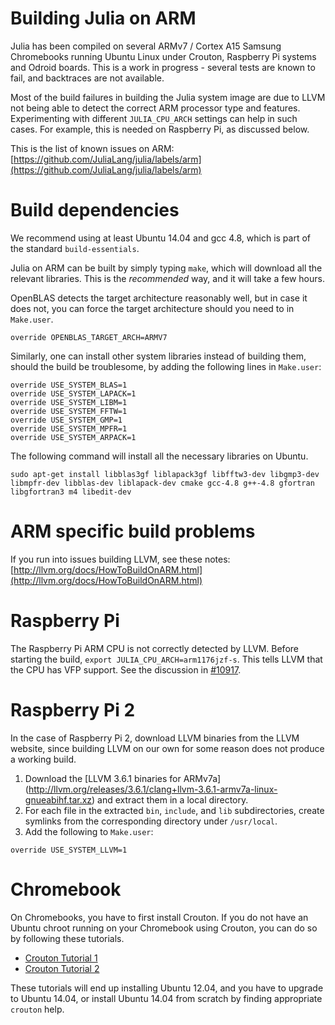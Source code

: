 # Building Julia on ARM

Julia has been compiled on several ARMv7 / Cortex A15 Samsung
Chromebooks running Ubuntu Linux under Crouton, Raspberry Pi systems
and Odroid boards. This is a work in progress - several tests are
known to fail, and backtraces are not available.

Most of the build failures in building the Julia system image are due
to LLVM not being able to detect the correct ARM processor type and
features. Experimenting with different `JULIA_CPU_ARCH` settings can
help in such cases. For example, this is needed on Raspberry Pi, as
discussed below.

This is the list of known issues on ARM:
 [https://github.com/JuliaLang/julia/labels/arm](https://github.com/JuliaLang/julia/labels/arm)

# Build dependencies

We recommend using at least Ubuntu 14.04 and gcc 4.8, which is part of the
standard `build-essentials`.

Julia on ARM can be built by simply typing `make`, which will download all
the relevant libraries. This is the *recommended* way, and it will take a
few hours.

OpenBLAS detects the target architecture reasonably well, but in case
it does not, you can force the target architecture should you need to in
`Make.user`.

````
override OPENBLAS_TARGET_ARCH=ARMV7
````

Similarly, one can install other system libraries instead of building them,
should the build be troublesome, by adding the following lines in `Make.user`:

````
override USE_SYSTEM_BLAS=1
override USE_SYSTEM_LAPACK=1
override USE_SYSTEM_LIBM=1
override USE_SYSTEM_FFTW=1
override USE_SYSTEM_GMP=1
override USE_SYSTEM_MPFR=1
override USE_SYSTEM_ARPACK=1
````

The following command will install all the necessary libraries on Ubuntu.

````
sudo apt-get install libblas3gf liblapack3gf libfftw3-dev libgmp3-dev libmpfr-dev libblas-dev liblapack-dev cmake gcc-4.8 g++-4.8 gfortran libgfortran3 m4 libedit-dev
````

# ARM specific build problems

If you run into issues building LLVM, see these notes:
[http://llvm.org/docs/HowToBuildOnARM.html](http://llvm.org/docs/HowToBuildOnARM.html)

# Raspberry Pi

The Raspberry Pi ARM CPU is not correctly detected by LLVM. Before
starting the build, `export JULIA_CPU_ARCH=arm1176jzf-s`. This tells
LLVM that the CPU has VFP support. See the discussion in
[#10917](https://github.com/JuliaLang/julia/issues/10917).

# Raspberry Pi 2

In the case of Raspberry Pi 2, download LLVM binaries from the LLVM website, since building LLVM on our own for some reason does not produce a working build.

1.  Download the [LLVM 3.6.1 binaries for ARMv7a] (http://llvm.org/releases/3.6.1/clang+llvm-3.6.1-armv7a-linux-gnueabihf.tar.xz) and extract them in a local directory.
2.  For each file in the extracted `bin`, `include`, and `lib` subdirectories, create symlinks from the corresponding directory under `/usr/local`.
3. Add the following to `Make.user`:
```
override USE_SYSTEM_LLVM=1
```


# Chromebook

On Chromebooks, you have to first install Crouton.  If you do not have
an Ubuntu chroot running on your Chromebook using Crouton, you can do
so by following these tutorials.

- [Crouton Tutorial 1](http://www.howtogeek.com/162120/how-to-install-ubuntu-linux-on-your-chromebook-with-crouton/)
- [Crouton Tutorial 2](http://lifehacker.com/how-to-install-linux-on-a-chromebook-and-unlock-its-ful-509039343)

These tutorials will end up installing Ubuntu 12.04, and you have to
upgrade to Ubuntu 14.04, or install Ubuntu 14.04 from scratch by
finding appropriate `crouton` help.
